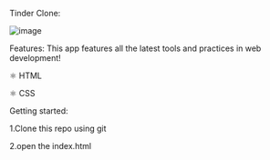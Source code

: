 Tinder Clone:

![image](https://user-images.githubusercontent.com/74988159/212964804-83f39985-9aeb-4525-bb53-29618522c09d.png)


Features: This app features all the latest tools and practices in web development!

⚛️ HTML

⚛️ CSS

Getting started:

1.Clone this repo using git

2.open the index.html

